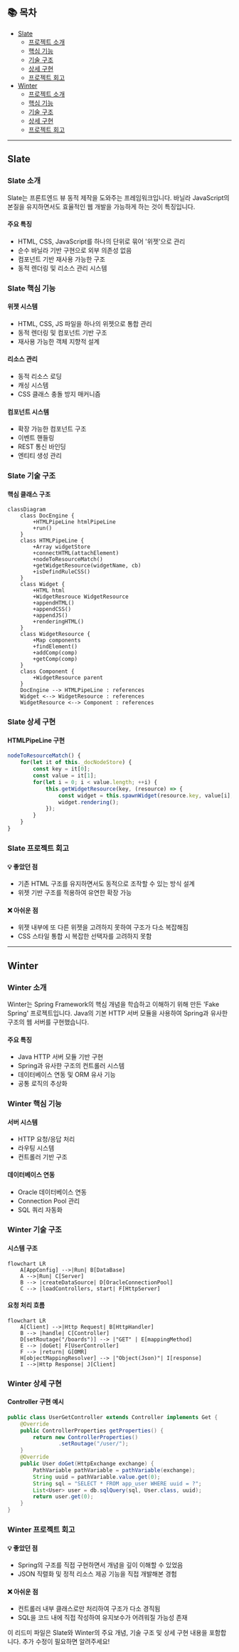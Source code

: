## 📚 목차
- [Slate](#slate)
  - [프로젝트 소개](#slate-소개)
  - [핵심 기능](#slate-핵심-기능)
  - [기술 구조](#slate-기술-구조)
  - [상세 구현](#slate-상세-구현)
  - [프로젝트 회고](#slate-프로젝트-회고)
- [Winter](#winter)
  - [프로젝트 소개](#winter-소개)
  - [핵심 기능](#winter-핵심-기능)
  - [기술 구조](#winter-기술-구조)
  - [상세 구현](#winter-상세-구현)
  - [프로젝트 회고](#winter-프로젝트-회고)

---

## Slate

### Slate 소개
Slate는 프론트엔드 뷰 동적 제작을 도와주는 프레임워크입니다. 바닐라 JavaScript의 본질을 유지하면서도 효율적인 웹 개발을 가능하게 하는 것이 특징입니다.

#### 주요 특징
- HTML, CSS, JavaScript를 하나의 단위로 묶어 '위젯'으로 관리
- 순수 바닐라 기반 구현으로 외부 의존성 없음
- 컴포넌트 기반 재사용 가능한 구조
- 동적 렌더링 및 리소스 관리 시스템

### Slate 핵심 기능

#### 위젯 시스템
- HTML, CSS, JS 파일을 하나의 위젯으로 통합 관리
- 동적 렌더링 및 컴포넌트 기반 구조
- 재사용 가능한 객체 지향적 설계

#### 리소스 관리
- 동적 리소스 로딩
- 캐싱 시스템
- CSS 클래스 충돌 방지 매커니즘

#### 컴포넌트 시스템
- 확장 가능한 컴포넌트 구조
- 이벤트 핸들링
- REST 통신 바인딩
- 엔티티 생성 관리

### Slate 기술 구조

#### 핵심 클래스 구조
```mermaid
classDiagram
    class DocEngine {
        +HTMLPipeLine htmlPipeLine
        +run()
    }
    class HTMLPipeLine {
        +Array widgetStore
        +connectHTML(attachElement)
        +nodeToResourceMatch()
        +getWidgetResource(widgetName, cb)
        +isDefindRuleCSS()
    }
    class Widget {
        +HTML html
        +WidgetResrouce WidgetResource
        +appendHTML()
        +appendCSS()
        +appendJS()
        +renderingHTML()
    }
    class WidgetResource {
        +Map components
        +findElement()
        +addComp(comp)
        +getComp(comp)
    }
    class Component {
        +WidgetResource parent
    }
    DocEngine --> HTMLPipeLine : references
    Widget <--> WidgetResource : references
    WidgetResource <--> Component : references
```

### Slate 상세 구현

#### HTMLPipeLine 구현
```javascript
nodeToResourceMatch() {
    for(let it of this._docNodeStore) {
        const key = it[0];
        const value = it[1];
        for(let i = 0; i < value.length; ++i) {
            this.getWidgetResource(key, (resource) => {
                const widget = this.spawnWidget(resource.key, value[i], i);
                widget.rendering();
            });
        }
    }
}
```

### Slate 프로젝트 회고
#### 💡 좋았던 점
- 기존 HTML 구조를 유지하면서도 동적으로 조작할 수 있는 방식 설계
- 위젯 기반 구조를 적용하여 유연한 확장 가능

#### ❌ 아쉬운 점
- 위젯 내부에 또 다른 위젯을 고려하지 못하여 구조가 다소 복잡해짐
- CSS 스타일 통합 시 복잡한 선택자를 고려하지 못함

---

## Winter

### Winter 소개
Winter는 Spring Framework의 핵심 개념을 학습하고 이해하기 위해 만든 'Fake Spring' 프로젝트입니다. Java의 기본 HTTP 서버 모듈을 사용하여 Spring과 유사한 구조의 웹 서버를 구현했습니다.

#### 주요 특징
- Java HTTP 서버 모듈 기반 구현
- Spring과 유사한 구조의 컨트롤러 시스템
- 데이터베이스 연동 및 ORM 유사 기능
- 공통 로직의 추상화

### Winter 핵심 기능

#### 서버 시스템
- HTTP 요청/응답 처리
- 라우팅 시스템
- 컨트롤러 기반 구조

#### 데이터베이스 연동
- Oracle 데이터베이스 연동
- Connection Pool 관리
- SQL 쿼리 자동화

### Winter 기술 구조

#### 시스템 구조
```mermaid
flowchart LR
    A[AppConfig] -->|Run| B[DataBase]
    A -->|Run| C[Server]
    B --> |createDataSource| D[OracleConnectionPool]
    C --> |loadControllers, start| F[HttpServer]
```

#### 요청 처리 흐름
```mermaid
flowchart LR
    A[Client] -->|Http Request| B[HttpHandler]
    B --> |handle| C[Controller]
    D[setRoutage("/boards")] --> |"GET" | E[mappingMethod]
    E --> |doGet| F[UserController]
    F --> |return| G[OMR]
    H[objectMappingResolver] --> |"Object(Json)"| I[response]
    I -->|Http Response| J[Client]
```

### Winter 상세 구현

#### Controller 구현 예시
```java
public class UserGetController extends Controller implements Get {
    @Override
    public ControllerProperties getProperties() {
        return new ControllerProperties()
                .setRoutage("/user/");
    }
    @Override
    public User doGet(HttpExchange exchange) {
        PathVariable pathVariable = pathVariable(exchange);
        String uuid = pathVariable.value.get(0);
        String sql = "SELECT * FROM app_user WHERE uuid = ?";
        List<User> user = db.sqlQuery(sql, User.class, uuid);
        return user.get(0);
    }
}
```

### Winter 프로젝트 회고
#### 💡 좋았던 점
- Spring의 구조를 직접 구현하면서 개념을 깊이 이해할 수 있었음
- JSON 직렬화 및 정적 리소스 제공 기능을 직접 개발해본 경험

#### ❌ 아쉬운 점
- 컨트롤러 내부 클래스로만 처리하여 구조가 다소 경직됨
- SQL을 코드 내에 직접 작성하여 유지보수가 어려워질 가능성 존재

이 리드미 파일은 Slate와 Winter의 주요 개념, 기술 구조 및 상세 구현 내용을 포함합니다. 추가 수정이 필요하면 알려주세요!

